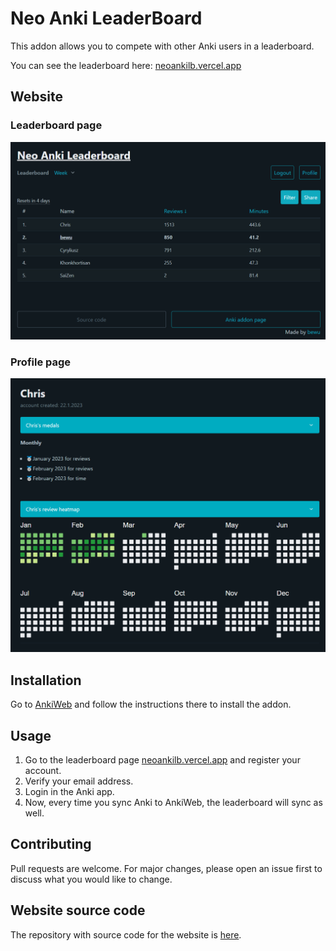 # Neo Anki LeaderBoard

This addon allows you to compete with other Anki users in a leaderboard.

You can see the leaderboard here: [neoankilb.vercel.app](https://neoankilb.vercel.app)

## Website

### Leaderboard page

![Leaderboard](showcase/lb.png)

### Profile page

![Profile](showcase/profile.png)

## Installation

Go to [AnkiWeb](https://ankiweb.net/shared/info/1894428367) and follow the instructions there to install the addon.

## Usage

1. Go to the leaderboard page [neoankilb.vercel.app](https://neoankilb.vercel.app/register) and register your account.
2. Verify your email address.
3. Login in the Anki app.
4. Now, every time you sync Anki to AnkiWeb, the leaderboard will sync as well.

## Contributing

Pull requests are welcome. For major changes, please open an issue first to discuss what you would like to change.

## Website source code

The repository with source code for the website is [here](https://github.com/bewuwy/Neo-Anki-Leaderboard-Web).

